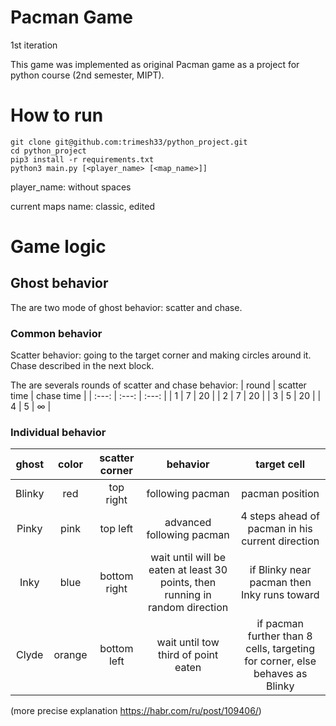 # Pacman Game
1st iteration

This game was implemented as original Pacman game as a project for python course (2nd semester, MIPT).

# How to run
```
git clone git@github.com:trimesh33/python_project.git
cd python_project
pip3 install -r requirements.txt
python3 main.py [<player_name> [<map_name>]]
```
player_name: without spaces

current maps name: classic, edited

# Game logic
## Ghost behavior
The are two mode of ghost behavior: scatter and chase.
### Common behavior
Scatter behavior: going to the target corner and making circles around it.
Chase described in the next block.

The are severals rounds of scatter and chase behavior:
| round | scatter time | chase time |
| :---: | :---: | :---: |
| 1     | 7     | 20        |
| 2     | 7     | 20        |
| 3     | 5     | 20        |
| 4     | 5     | $\infty$  |

### Individual behavior

| ghost | color | scatter corner | behavior | target cell |
| :---: | :---: | :---: | :---: | :---:|
| Blinky | red    | top right  | following pacman | pacman position |
| Pinky  | pink   | top left | advanced following pacman | 4 steps ahead of pacman in his current direction |
| Inky   | blue   | bottom right | wait until will be eaten at least 30 points, then running in random direction | if Blinky near pacman then Inky runs toward |
| Clyde  | orange | bottom left | wait until tow third of point eaten | if pacman further than 8 cells, targeting for corner, else behaves as Blinky |



(more precise explanation https://habr.com/ru/post/109406/)